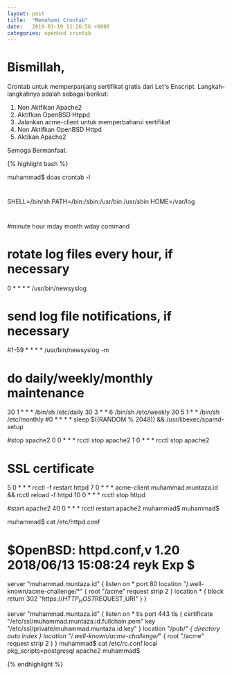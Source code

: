 ```yaml
---
layout: post
title:  "Memahami Crontab"
date:   2019-01-19 12:26:56 +0800
categories: openbsd crontab
---
```


# Bismillah,


Crontab untuk memperpanjang sertifikat gratis dari Let's Enscript. Langkah-langkahnya adalah sebagai berikut:

1. Non Aktfikan Apache2
2. Aktifkan OpenBSD Htppd
3. Jalankan acme-client untuk memperbaharui sertifikat
4. Non Aktifkan OpenBSD Httpd
5. Aktikan Apache2

Semoga Bermanfaat.

{% highlight bash %}

muhammad$ doas crontab -l
#
SHELL=/bin/sh
PATH=/bin:/sbin:/usr/bin:/usr/sbin
HOME=/var/log
#
#minute hour    mday    month   wday    command
#
# rotate log files every hour, if necessary
0       *       *       *       *       /usr/bin/newsyslog
# send log file notifications, if necessary
#1-59   *       *       *       *       /usr/bin/newsyslog -m
#
# do daily/weekly/monthly maintenance
30      1       *       *       *       /bin/sh /etc/daily
30      3       *       *       6       /bin/sh /etc/weekly
30      5       1       *       *       /bin/sh /etc/monthly
#0      *       *       *       *       sleep $((RANDOM \% 2048)) && /usr/libexec/spamd-setup


#stop apache2
0       0       *       *       *       rcctl stop apache2
1       0       *       *       *       rcctl stop apache2

# SSL certificate
5       0       *       *       *       rcctl -f restart httpd
7       0       *       *       *       acme-client muhammad.muntaza.id && rcctl reload -f httpd
10      0       *       *       *       rcctl stop httpd

#start apache2
40      0       *       *       *       rcctl restart apache2
muhammad$
muhammad$



muhammad$ cat /etc/httpd.conf
# $OpenBSD: httpd.conf,v 1.20 2018/06/13 15:08:24 reyk Exp $

server "muhammad.muntaza.id" {
        listen on * port 80
        location "/.well-known/acme-challenge/*" {
                root "/acme"
                request strip 2
        }
        location * {
                block return 302 "https://$HTTP_HOST$REQUEST_URI"
        }
}

server "muhammad.muntaza.id" {
        listen on * tls port 443
        tls {
                certificate "/etc/ssl/muhammad.muntaza.id.fullchain.pem"
                key "/etc/ssl/private/muhammad.muntaza.id.key"
        }
        location "/pub/*" {
                directory auto index
        }
        location "/.well-known/acme-challenge/*" {
                root "/acme"
                request strip 2
        }
}
muhammad$ cat /etc/rc.conf.local
pkg_scripts=postgresql apache2
muhammad$




{% endhighlight %}
